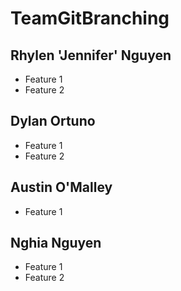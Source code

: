 # TeamGitBranching

## Rhylen 'Jennifer' Nguyen
 - Feature 1
 - Feature 2
## Dylan Ortuno
 - Feature 1
 - Feature 2
## Austin O'Malley
- Feature 1
## Nghia Nguyen
- Feature 1
- Feature 2
